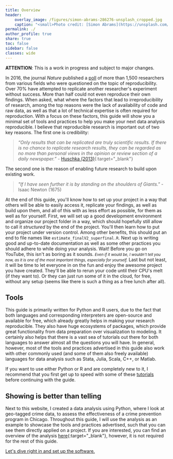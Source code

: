 ```yaml
---
title: Overview
header:
    overlay_image: /figures/simon-abrams-286276-unsplash_cropped.jpg
    caption: "<small>Photo credit: [Simon Abrams](https://unsplash.com/photos/k_T9Zj3SE8k)</small>"
permalink: ./
author_profile: true
share: true
toc: false
sidebar: false
classes: wide
---
```

**ATTENTION**: This is a work in progress and subject to major changes.

In 2016, the journal *Nature* published a [poll](https://www.nature.com/news/1-500-scientists-lift-the-lid-on-reproducibility-1.19970?WT.mc_id=SFB_NNEWS_1508_RHBox) of more than 1,500 researchers from various fields who were questioned on the topic of reproducibility. Over 70% have attempted to replicate another researcher's experiment without success. More than half could not even reproduce their own findings. When asked, what where the factors that lead to irreproducibility of research, among the top reasons were the lack of availability of code and raw data, as well as that a lot of technical expertise is often required for reproduction. With a focus on these factors, this guide will show you a minimal set of tools and practices to help you make your next data analysis reproducible. I believe that reproducible research is important out of two key reasons. The first one is credibility:

>*“Only results that can be replicated are truly scientific results. If there is no chance to replicate
research results, they can be regarded as no more than personal views in the opinion or review
section of a daily newspaper.”* - [Huschka (2013)](https://www.ratswd.de/dl/RatSWD_WP_216.pdf){:target="_blank"}

The second one is the reason of enabling future research to build upon existing work.

>*"If I have seen further it is by standing on the shoulders of Giants."* - Isaac Newton (1675)

At the end of this guide, you'll know how to set up your project in a way that others will be able to easily access it, replicate your findings, as well as build upon them, and all of this with as less effort as possible, for them as well as for yourself. First, we will set up a good development environment and organize our project folder in a way, which should hopefully still allow to call it *structured* by the end of the project. You'll then learn how to put your project under version control. Among other benefits, this should put an end to file names like `estimate_finalV2_superfinal.R`. Next up is writing good and up-to-date documentation as well as some other practices you should adhere to while doing your analysis. Wait! Before you go on YouTube, this isn't as boring as it sounds. *<small>Even if it would be, I wouldn't tell you now, as it is one of the most important things, especially for yourself.</small>* Last but not least, it will be time to let everyone in on the fun and enjoy the awesome project you have created. They'll be able to rerun your code until their CPU's melt (if they want to). Or they can just run some of it in the cloud, for free, without any setup (seems like there is such a thing as a free lunch after all).

## Tools
This guide is primarily written for Python and R users, due to the fact that both languages and corresponding interpreters are open-source and available for free, which already greatly helps in making your research reproducible. They also have huge ecosystems of packages, which provide great functionality from data preparation over visualization to modeling. It certainly also helps that there is a vast sea of tutorials out there for both languages to answer almost all the questions you will have. In general, however, most of the tools and practices advertised in this guide also work with other commonly used (and some of them also freely available) languages for data analysis such as Stata, Julia, Scala, C++, or Matlab.

If you want to use either Python or R and are completely new to it, I recommend that you first get up to speed with some of these [tutorials](/beginner_resources) before continuing with the guide.

## Showing is better than telling
Next to this website, I created a data analysis using Python, where I look at geo-tagged crime data, to assess the effectiveness of a crime prevention program in Chicago. Throughout this guide, I will use the analysis as an example to showcase the tools and practices advertised, such that you can see them directly applied on a project. If you are interested, you can find an overview of the analysis [here](https://binste.github.io/chicago_safepassage_evaluation/){:target="_blank"}, however, it is not required for the rest of this guide.

[Let's dive right in and set up the software.](./preparation/development_environment)